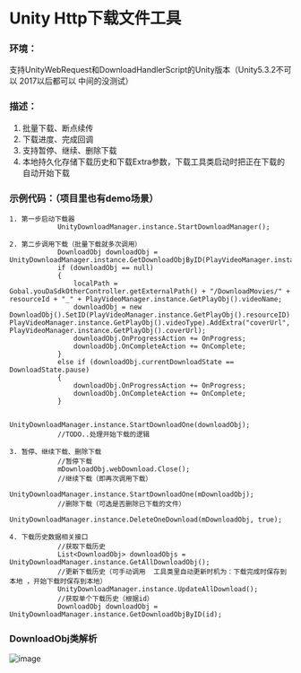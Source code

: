 # Unity Http下载文件工具
### 环境：  
支持UnityWebRequest和DownloadHandlerScript的Unity版本（Unity5.3.2不可以 2017以后都可以 中间的没测试）  
### 描述：  
1. 批量下载、断点续传   
2. 下载进度、完成回调    
3. 支持暂停、继续、删除下载  
4. 本地持久化存储下载历史和下载Extra参数，下载工具类启动时把正在下载的自动开始下载  
### 示例代码：（项目里也有demo场景）
```
1. 第一步启动下载器
            UnityDownloadManager.instance.StartDownloadManager();
            
2. 第二步调用下载（批量下载就多次调用）
            DownloadObj downloadObj = UnityDownloadManager.instance.GetDownloadObjByID(PlayVideoManager.instance.GetPlayObj().resourceID);
            if (downloadObj == null)
            {
                localPath = Gobal.youDaSdkOtherController.getExternalPath() + "/DownloadMovies/" + resourceId + "_" + PlayVideoManager.instance.GetPlayObj().videoName;
                downloadObj = new DownloadObj().SetID(PlayVideoManager.instance.GetPlayObj().resourceID).SetUrl(PlayVideoManager.instance.GetPlayObj().videoPath).SetLoaclUrl(localPath).SetFileName(PlayVideoManager.instance.GetPlayObj().videoName).AddExtra("videoType", PlayVideoManager.instance.GetPlayObj().videoType).AddExtra("coverUrl", PlayVideoManager.instance.GetPlayObj().coverUrl);
                downloadObj.OnProgressAction += OnProgress;
                downloadObj.OnCompleteAction += OnComplete;
            }
            else if (downloadObj.currentDownloadState == DownloadState.pause)
            {
                downloadObj.OnProgressAction += OnProgress;
                downloadObj.OnCompleteAction += OnComplete;
            }

            UnityDownloadManager.instance.StartDownloadOne(downloadObj);
            //TODO..处理开始下载的逻辑

3. 暂停、继续下载、删除下载
            //暂停下载
            mDownloadObj.webDownload.Close();
            //继续下载（即再次调用下载）
            UnityDownloadManager.instance.StartDownloadOne(mDownloadObj);
            //删除下载（可选是否删除已下载的文件）
            UnityDownloadManager.instance.DeleteOneDownload(mDownloadObj, true);
            
4. 下载历史数据相关接口
            //获取下载历史
            List<DownloadObj> downloadObjs = UnityDownloadManager.instance.GetAllDownloadObj();
            //更新下载历史（可手动调用  工具类里自动更新时机为：下载完成时保存到本地 ，开始下载时保存到本地）
            UnityDownloadManager.instance.UpdateAllDownload();
            //获取单个下载历史（根据id）
            DownloadObj downloadObj = UnityDownloadManager.instance.GetDownloadObjByID(id);                 
```
### DownloadObj类解析
![image](https://github.com/yoyohan1/Unity_HttpDownloadTool/blob/master/DownloadObj%E7%B1%BB%E8%A7%A3%E6%9E%90.png)
